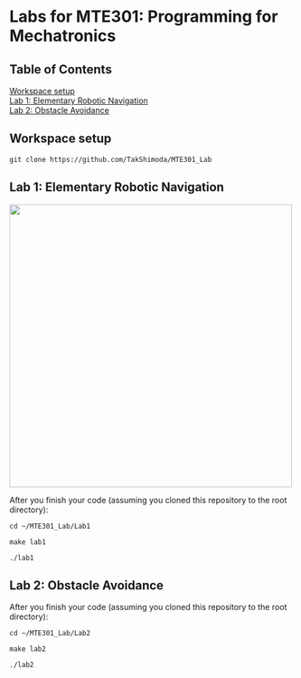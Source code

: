 # Labs for MTE301: Programming for Mechatronics
## Table of Contents

[Workspace setup](https://github.com/TakShimoda/MTE301_Lab?tab=readme-ov-file#workspace-setup)<br />
[Lab 1: Elementary Robotic Navigation](https://github.com/TakShimoda/MTE301_Lab?tab=readme-ov-file#lab-1-elementary-robotic-navigation)<br /> 
[Lab 2: Obstacle Avoidance](https://github.com/TakShimoda/MTE301_Lab?tab=readme-ov-file#lab-2-obstacle-avoidance) 

## Workspace setup
```git clone https://github.com/TakShimoda/MTE301_Lab```
## Lab 1: Elementary Robotic Navigation
<img src="https://github.com/user-attachments/assets/d9214c43-6af7-4de7-a8cb-cb3bf2725aef" width="500">

After you finish your code (assuming you cloned this repository to the root directory):

```cd ~/MTE301_Lab/Lab1```

```make lab1```

```./lab1```

## Lab 2: Obstacle Avoidance

After you finish your code (assuming you cloned this repository to the root directory):

```cd ~/MTE301_Lab/Lab2```

```make lab2```

```./lab2```
